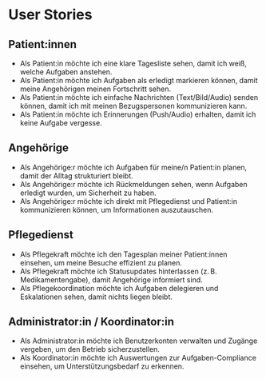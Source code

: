 # User Stories

## Patient:innen
- Als Patient:in möchte ich eine klare Tagesliste sehen, damit ich weiß, welche Aufgaben anstehen.
- Als Patient:in möchte ich Aufgaben als erledigt markieren können, damit meine Angehörigen meinen Fortschritt sehen.
- Als Patient:in möchte ich einfache Nachrichten (Text/Bild/Audio) senden können, damit ich mit meinen Bezugspersonen kommunizieren kann.
- Als Patient:in möchte ich Erinnerungen (Push/Audio) erhalten, damit ich keine Aufgabe vergesse.

## Angehörige
- Als Angehörige:r möchte ich Aufgaben für meine/n Patient:in planen, damit der Alltag strukturiert bleibt.
- Als Angehörige:r möchte ich Rückmeldungen sehen, wenn Aufgaben erledigt wurden, um Sicherheit zu haben.
- Als Angehörige:r möchte ich direkt mit Pflegedienst und Patient:in kommunizieren können, um Informationen auszutauschen.

## Pflegedienst
- Als Pflegekraft möchte ich den Tagesplan meiner Patient:innen einsehen, um meine Besuche effizient zu planen.
- Als Pflegekraft möchte ich Statusupdates hinterlassen (z. B. Medikamentengabe), damit Angehörige informiert sind.
- Als Pflegekoordination möchte ich Aufgaben delegieren und Eskalationen sehen, damit nichts liegen bleibt.

## Administrator:in / Koordinator:in
- Als Administrator:in möchte ich Benutzerkonten verwalten und Zugänge vergeben, um den Betrieb sicherzustellen.
- Als Koordinator:in möchte ich Auswertungen zur Aufgaben-Compliance einsehen, um Unterstützungsbedarf zu erkennen.

